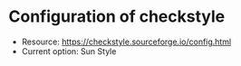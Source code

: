 # Configuration of checkstyle

* Resource: https://checkstyle.sourceforge.io/config.html
* Current option: Sun Style
